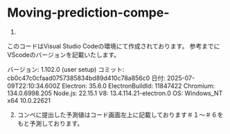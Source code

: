 # Moving-prediction-compe-
1.
このコードはVisual Studio Codeの環境にて作成されております。
参考までにVScodeのバージョンを記載いたします。

バージョン: 1.102.0 (user setup)
コミット: cb0c47c0cfaad0757385834bd89d410c78a856c0
日付: 2025-07-09T22:10:34.600Z
Electron: 35.6.0
ElectronBuildId: 11847422
Chromium: 134.0.6998.205
Node.js: 22.15.1
V8: 13.4.114.21-electron.0
OS: Windows_NT x64 10.0.22621

2. 
   コンペに提出した予測値はコード画面左上に記載しております＃１～＃６をもと予測しております。
